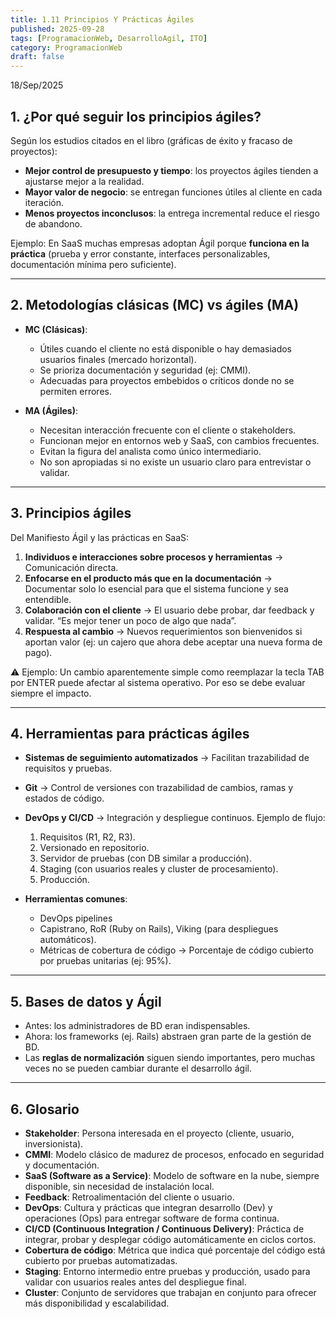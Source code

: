 ```yaml
---
title: 1.11 Principios Y Prácticas Ágiles
published: 2025-09-28
tags: [ProgramacionWeb, DesarrolloAgil, ITO]
category: ProgramacionWeb
draft: false
---
```


18/Sep/2025
## 1. ¿Por qué seguir los principios ágiles?

Según los estudios citados en el libro (gráficas de éxito y fracaso de proyectos):

* **Mejor control de presupuesto y tiempo**: los proyectos ágiles tienden a ajustarse mejor a la realidad.
* **Mayor valor de negocio**: se entregan funciones útiles al cliente en cada iteración.
* **Menos proyectos inconclusos**: la entrega incremental reduce el riesgo de abandono.

Ejemplo: En SaaS muchas empresas adoptan Ágil porque **funciona en la práctica** (prueba y error constante, interfaces personalizables, documentación mínima pero suficiente).

---

## 2. Metodologías clásicas (MC) vs ágiles (MA)

* **MC (Clásicas)**:

  * Útiles cuando el cliente no está disponible o hay demasiados usuarios finales (mercado horizontal).
  * Se prioriza documentación y seguridad (ej: CMMI).
  * Adecuadas para proyectos embebidos o críticos donde no se permiten errores.

* **MA (Ágiles)**:

  * Necesitan interacción frecuente con el cliente o stakeholders.
  * Funcionan mejor en entornos web y SaaS, con cambios frecuentes.
  * Evitan la figura del analista como único intermediario.
  * No son apropiadas si no existe un usuario claro para entrevistar o validar.

---

## 3. Principios ágiles

Del Manifiesto Ágil y las prácticas en SaaS:

1. **Individuos e interacciones sobre procesos y herramientas** → Comunicación directa.
2. **Enfocarse en el producto más que en la documentación** → Documentar solo lo esencial para que el sistema funcione y sea entendible.
3. **Colaboración con el cliente** → El usuario debe probar, dar feedback y validar. “Es mejor tener un poco de algo que nada”.
4. **Respuesta al cambio** → Nuevos requerimientos son bienvenidos si aportan valor (ej: un cajero que ahora debe aceptar una nueva forma de pago).

⚠️ Ejemplo: Un cambio aparentemente simple como reemplazar la tecla TAB por ENTER puede afectar al sistema operativo. Por eso se debe evaluar siempre el impacto.

---

## 4. Herramientas para prácticas ágiles

* **Sistemas de seguimiento automatizados** → Facilitan trazabilidad de requisitos y pruebas.

* **Git** → Control de versiones con trazabilidad de cambios, ramas y estados de código.

* **DevOps y CI/CD** → Integración y despliegue continuos. Ejemplo de flujo:

  1. Requisitos (R1, R2, R3).
  2. Versionado en repositorio.
  3. Servidor de pruebas (con DB similar a producción).
  4. Staging (con usuarios reales y cluster de procesamiento).
  5. Producción.

* **Herramientas comunes**:

  * DevOps pipelines
  * Capistrano, RoR (Ruby on Rails), Viking (para despliegues automáticos).
  * Métricas de cobertura de código → Porcentaje de código cubierto por pruebas unitarias (ej: 95%).

---

## 5. Bases de datos y Ágil

* Antes: los administradores de BD eran indispensables.
* Ahora: los frameworks (ej. Rails) abstraen gran parte de la gestión de BD.
* Las **reglas de normalización** siguen siendo importantes, pero muchas veces no se pueden cambiar durante el desarrollo ágil.

---

## 6. Glosario

* **Stakeholder**: Persona interesada en el proyecto (cliente, usuario, inversionista).
* **CMMI**: Modelo clásico de madurez de procesos, enfocado en seguridad y documentación.
* **SaaS (Software as a Service)**: Modelo de software en la nube, siempre disponible, sin necesidad de instalación local.
* **Feedback**: Retroalimentación del cliente o usuario.
* **DevOps**: Cultura y prácticas que integran desarrollo (Dev) y operaciones (Ops) para entregar software de forma continua.
* **CI/CD (Continuous Integration / Continuous Delivery)**: Práctica de integrar, probar y desplegar código automáticamente en ciclos cortos.
* **Cobertura de código**: Métrica que indica qué porcentaje del código está cubierto por pruebas automatizadas.
* **Staging**: Entorno intermedio entre pruebas y producción, usado para validar con usuarios reales antes del despliegue final.
* **Cluster**: Conjunto de servidores que trabajan en conjunto para ofrecer más disponibilidad y escalabilidad.

